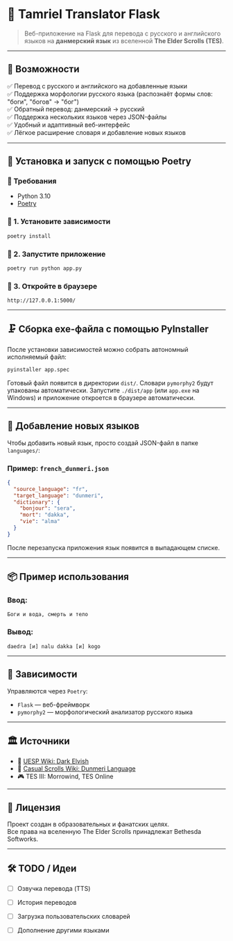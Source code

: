 
# 🐉 Tamriel Translator Flask

> Веб-приложение на Flask для перевода с русского и английского языков на **данмерский язык** из вселенной **The Elder Scrolls (TES)**.

---

## 🔮 Возможности

✅ Перевод с русского и английского на добавленные языки  
✅ Поддержка морфологии русского языка (распознаёт формы слов: "боги", "богов" → "бог")  
✅ Обратный перевод: данмерский → русский  
✅ Поддержка нескольких языков через JSON-файлы  
✅ Удобный и адаптивный веб-интерфейс  
✅ Лёгкое расширение словаря и добавление новых языков

---

## 🚀 Установка и запуск с помощью Poetry

### 📌 Требования

- Python 3.10
- [Poetry](https://python-poetry.org/docs/#installation)

### 🔹 1. Установите зависимости

```bash
poetry install
```

### 🔹 2. Запустите приложение

```bash
poetry run python app.py
```

### 🔹 3. Откройте в браузере

```
http://127.0.0.1:5000/
```

---

## 🗜️ Сборка exe-файла с помощью PyInstaller

После установки зависимостей можно собрать автономный исполняемый файл:

```bash
pyinstaller app.spec
```

Готовый файл появится в директории `dist/`. Словари `pymorphy2` будут
упакованы автоматически. Запустите `./dist/app` (или `app.exe` на Windows)
и приложение откроется в браузере автоматически.

---

## 🧠 Добавление новых языков

Чтобы добавить новый язык, просто создай JSON-файл в папке `languages/`:

### Пример: `french_dunmeri.json`

```json
{
  "source_language": "fr",
  "target_language": "dunmeri",
  "dictionary": {
    "bonjour": "sera",
    "mort": "dakka",
    "vie": "alma"
  }
}
```

После перезапуска приложения язык появится в выпадающем списке.

---

## 📦 Пример использования

### Ввод:
```
Боги и вода, смерть и тело
```

### Вывод:
```
daedra [и] nalu dakka [и] kogo
```

---

## 🧾 Зависимости

Управляются через `Poetry`:

- `Flask` — веб-фреймворк
- `pymorphy2` — морфологический анализатор русского языка

---

## 🏛 Источники

- 🔗 [UESP Wiki: Dark Elvish](https://en.uesp.net/wiki/Lore:Dark_Elvish)
- 🔗 [Casual Scrolls Wiki: Dunmeri Language](https://casualscrolls.fandom.com/wiki/Dunmeri_language)
- 🎮 TES III: Morrowind, TES Online

---

## 📜 Лицензия

Проект создан в образовательных и фанатских целях.  
Все права на вселенную The Elder Scrolls принадлежат Bethesda Softworks.

---

## 🛠️ TODO / Идеи

- [ ] Озвучка перевода (TTS)
- [ ] История переводов
- [ ] Загрузка пользовательских словарей
- [ ] Дополнение другими языками


